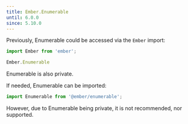 ```yaml
---
title: Ember.Enumerable
until: 6.0.0
since: 5.10.0
---
```



Previously, Enumerable could be accessed via the `Ember` import:
```js
import Ember from 'ember';

Ember.Enumerable
```
Enumerable is also private.

 If needed, Enumerable can be imported:
```js
import Enumerable from '@ember/enumerable';
```

However, due to Enumerable being private, it is not recommended, nor supported.

